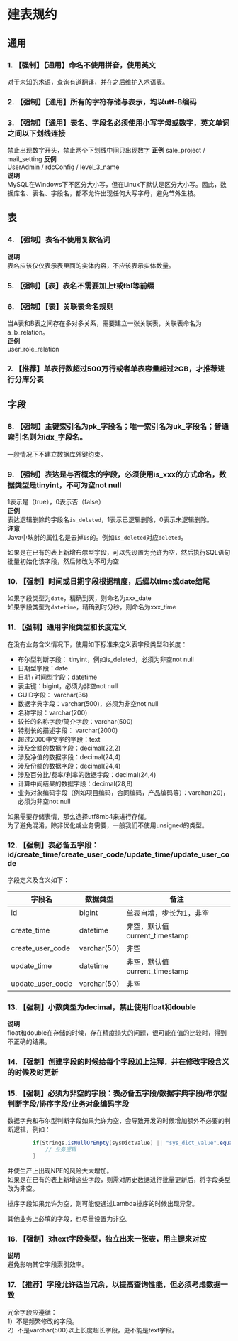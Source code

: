# 建表规约
## 通用
### 1. 【强制】【通用】命名不使用拼音，使用英文
对于未知的术语，查询[有道翻译](http://fanyi.youdao.com)，并在之后维护入术语表。  

### 2. 【强制】【通用】所有的字符存储与表示，均以utf-8编码

### 3. 【强制】【通用】表名、字段名必须使用小写字母或数字，英文单词之间以下划线连接
禁止出现数字开头，禁止两个下划线中间只出现数字
**正例**
sale_project / mail_setting
**反例**  
UserAdmin / rdcConfig / level_3_name  
**说明**  
MySQL在Windows下不区分大小写，但在Linux下默认是区分大小写。因此，数据库名、表名、字段名，都不允许出现任何大写字母，避免节外生枝。   

## 表
### 4. 【强制】表名不使用复数名词
**说明**  
表名应该仅仅表示表里面的实体内容，不应该表示实体数量。  

### 5. 【强制】【表】表名不需要加上t或tbl等前缀

### 6. 【强制】【表】关联表命名规则
当A表和B表之间存在多对多关系，需要建立一张关联表，关联表命名为a_b_relation。  
**正例**  
user_role_relation

### 7. 【推荐】单表行数超过500万行或者单表容量超过2GB，才推荐进行分库分表

## 字段
### 8. 【强制】主键索引名为pk_字段名；唯一索引名为uk_字段名；普通索引名则为idx_字段名。 
一般情况下不建立数据库外键约束。  

### 9. 【强制】表达是与否概念的字段，必须使用is_xxx的方式命名，数据类型是tinyint，不可为空not null
1表示是（true），0表示否（false）  
**正例**  
表达逻辑删除的字段名`is_deleted`，1表示已逻辑删除，0表示未逻辑删除。   
**注意**  
Java中映射的属性名是去掉`is`的。例如`is_deleted`对应`deleted`。  

如果是在已有的表上新增布尔型字段，可以先设置为允许为空，然后执行SQL语句批量初始化该字段，然后修改为不可为空

### 10. 【强制】时间或日期字段根据精度，后缀以time或date结尾
如果字段类型为`date`，精确到天，则命名为xxx_date  
如果字段类型为`datetime`，精确到时分秒，则命名为xxx_time  

### 11. 【强制】通用字段类型和长度定义
在没有业务含义情况下，使用如下标准来定义表字段类型和长度：
- 布尔型判断字段： tinyint，例如is_deleted，必须为非空not null
- 日期型字段：date
- 日期+时间型字段：datetime
- 表主键：bigint，必须为非空not null
- GUID字段： varchar(36) 
- 数据字典字段：varchar(500)，必须为非空not null
- 名称字段：varchar(200)
- 较长的名称字段/简介字段：varchar(500)
- 特别长的描述字段： varchar(2000)
- 超过2000中文字的字段：text
- 涉及金额的数据字段：decimal(22,2) 
- 涉及净值的数据字段：decimal(24,4)
- 涉及份额的数据字段：decimal(24,4)
- 涉及百分比/费率/利率的数据字段：decimal(24,4)
- 计算中间结果的数据字段：decimal(28,8)
- 业务对象编码字段（例如项目编码，合同编码，产品编码等）：varchar(20)，必须为非空not null

如果需要存储表情，那么选择utf8mb4来进行存储。  
为了避免混淆，除非优化或业务需要，一般我们不使用unsigned的类型。  

### 12. 【强制】表必备五字段：id/create_time/create_user_code/update_time/update_user_code
字段定义及含义如下：  

字段名 | 数据类型 | 备注
-- | -- | --
id | bigint | 单表自增，步长为1，非空
create_time | datetime | 非空，默认值current_timestamp
create_user_code | varchar(50) | 非空
update_time | datetime | 非空，默认值current_timestamp
update_user_code | varchar(50) | 非空

### 13. 【强制】小数类型为decimal，禁止使用float和double
**说明**  
float和double在存储的时候，存在精度损失的问题，很可能在值的比较时，得到不正确的结果。  

### 14. 【强制】创建字段的时候给每个字段加上注释，并在修改字段含义的时候及时更新

### 15. 【强制】必须为非空的字段：表必备五字段/数据字典字段/布尔型判断字段/排序字段/业务对象编码字段
数据字典和布尔型判断字段如果允许为空，会导致开发的时候增加额外不必要的判断逻辑，例如：
```java
		if(Strings.isNullOrEmpty(sysDictValue) || "sys_dict_value".equals(sysDictValue)) {
			// 业务逻辑
		}
```
并使生产上出现NPE的风险大大增加。  
如果是在已有的表上新增这些字段，则需对历史数据进行批量更新后，将字段类型改为非空。  

排序字段如果允许为空，则可能使通过Lambda排序的时候出现异常。  

其他业务上必填的字段，也尽量设置为非空。  

### 16. 【强制】对text字段类型，独立出来一张表，用主键来对应
**说明**  
避免影响其它字段索引效率。 

### 17.  【推荐】字段允许适当冗余，以提高查询性能，但必须考虑数据一致
冗余字段应遵循：  
1）不是频繁修改的字段。  
2）不是varchar(500)以上长度超长字段，更不能是text字段。

